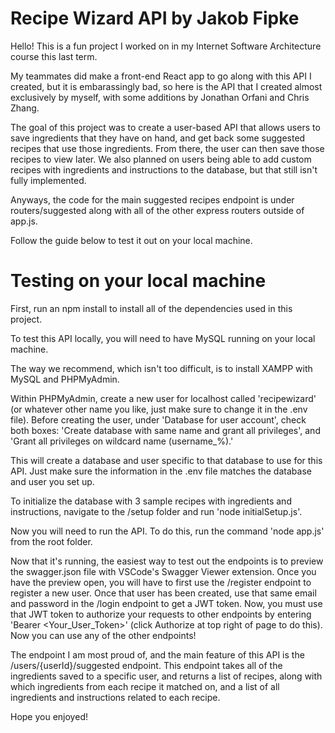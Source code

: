 # Recipe Wizard API by Jakob Fipke

Hello! This is a fun project I worked on in my Internet Software Architecture course this last term.

My teammates did make a front-end React app to go along with this API I created, but it is
embarassingly bad, so here is the API that I created almost exclusively by myself, with some
additions by Jonathan Orfani and Chris Zhang.

The goal of this project was to create a user-based API that allows users to save ingredients that
they have on hand, and get back some suggested recipes that use those ingredients. From there, the
user can then save those recipes to view later. We also planned on users being able to add custom
recipes with ingredients and instructions to the database, but that still isn't fully implemented.

Anyways, the code for the main suggested recipes endpoint is under routers/suggested along with
all of the other express routers outside of app.js.

Follow the guide below to test it out on your local machine.


# Testing on your local machine

First, run an npm install to install all of the dependencies used in this project.

To test this API locally, you will need to have MySQL running on your local machine.

The way we recommend, which isn't too difficult, is to install XAMPP with MySQL and PHPMyAdmin.

Within PHPMyAdmin, create a new user for localhost called 'recipewizard' (or whatever other name you like,
just make sure to change it in the .env file). Before creating the user, under 'Database for user account',
check both boxes: 'Create database with same name and grant all privileges', and 'Grant all privileges on 
wildcard name (username\_%).'

This will create a database and user specific to that database to use for this API. Just make sure the
information in the .env file matches the database and user you set up.

To initialize the database with 3 sample recipes with ingredients and instructions, navigate to the 
/setup folder and run 'node initialSetup.js'.

Now you will need to run the API. To do this, run the command 'node app.js' from the root folder.

Now that it's running, the easiest way to test out the endpoints is to preview the swagger.json file
with VSCode's Swagger Viewer extension. Once you have the preview open, you will have to first use
the /register endpoint to register a new user. Once that user has been created, use that same email
and password in the /login endpoint to get a JWT token. Now, you must use that JWT token to authorize
your requests to other endpoints by entering 'Bearer <Your_User_Token>' (click Authorize at top right 
of page to do this). Now you can use any of the other endpoints!

The endpoint I am most proud of, and the main feature of this API is the /users/{userId}/suggested 
endpoint. This endpoint takes all of the ingredients saved to a specific user, and returns a list of 
recipes, along with which ingredients from each recipe it matched on, and a list of all ingredients
and instructions related to each recipe.

Hope you enjoyed!

